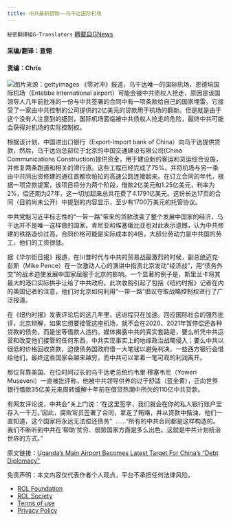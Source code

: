 ```yaml
---
title: 中共最新猎物——乌干达国际机场
---
```

`秘密翻譯組G-Translators` [轉載自GNews](https://gnews.org/zh-hans/1804238/)

#### 采编/翻译：意翎  

#### 责编：Chris
![](https://assets.gnews.org/wp-content/uploads/2021/12/图片1-155.png)图片来源：gettyimages
《零对冲》报道，乌干达唯一的国际机场，恩德培国际机场（Entebbe international airport）可能会被中共债权人抢走，原因是该国领导人几年前批准的一份与中共签署的合同中有一项条款给自己的国家埋雷。它接受了一家由中共控制的公司提供的2亿美元的贷款用于机场的翻新。但是就是由于这个没有人注意到的细则，国际机场面临被中共债权人抢走的危险，最终中共可能会获得对机场的实际控制权。

根据该计划，中国进出口银行（Export-Import bank of China）向乌干达提供贷款，然后，乌干达向总部位于北京的中国交通建设有限公司(China Communications Construction)提供资金，用于建设新的客运和货运综合设施，并修复两条跑道和相关的滑行道。这些工程已经完成了75%，并将机场与另一条由中共同出资修建的通往首都坎帕拉的高速公路连接起来。在订立合同的年代，根据一项贷款提案，该项目将分为两个阶段，借款2亿美元和1.25亿美元，利率为2%，偿还期为27年，这一切加起来总共花费了4.1791亿美元。这份长达17页的合同（目前尚未公开）中提到的内容显示，至少有1700万美元的托管协议。

中共党魁习近平标志性的“一带一路”带来的贷款改变了整个发展中国家的经济，乌干达并不是唯一这样做的国家。肯尼亚和埃塞俄比亚也对此表示遗憾，认为中共修建的铁路造价过高，合同价格可能是实际成本的4倍，大部分劳动力是中共国的劳工，他们的工资很低。

据《华尔街日报》报道，在川普时代与中共的贸易战最激烈的时候，副总统迈克·彭斯（Mike Pence）在一次激动人心的演讲中指责北京发动“经济战”，用“债务外交”的战术迫使发展中国家屈服于北京的影响。一个显著的例子是，斯里兰卡将其最大的港口实际拱手让给了中共政府。此次收购引起了包括《纽约时报》记者在内的美国记者的注意，他们对北京如何利用“一带一路”倡议夺取战略控制权进行了广泛报道。

在《纽约时报》发表评论后的这几年里，这进程只在加速。回应国际社会的强烈批评，北京辩解，如果它想要接管这座机场，就不会在2020、2021年暂停偿还各种贷款的债务，而是坐等借款人违约。媒体揭露中共的真实套路是，要么听凭中共运营和改变他们接管的任何东西，中共实现事实上的地缘政治战略侵入；要么中共以很低的价格回收贷款，迫使债务国政府借一大笔钱以避免判决，一些西方银行会借给他们，最终这些国家会越来越穷，而中共可以拿着一笔可观的利润离开。

那位背靠美国、在位时间过长的乌干达老总统约韦里·穆塞韦尼（Yoweri Museveni）一直被批评称，他被中共领导供养的过于舒适（蓝金黄），正向世界银行借款35亿美元来周转缓解十年前在借贷热潮中所欠的110亿中共贷款。

有网友评论说，中共会“关上门说：‘在这里签字，我们就会在你的私人银行账户里存入一千万。’因此，腐败官员签署了合同，拿走了贿赂，并从贷款中揩油，他们一直知道，这个国家将永远无法偿还债务”  ……“所有的中共合同都是这样构造的。我们不断听到中共在‘帮助’贫穷、弱势国家方面是多么出色。这就是中共计划统治世界的方式。”

原文链接：[Uganda’s Main Airport Becomes Latest Target For China’s “Debt Diplomacy”](https://www.zerohedge.com/geopolitical/ugandas-main-airport-becomes-latest-target-chinas-debt-diplomacy)

 

免责声明：本文内容仅代表作者个人观点，平台不承担任何法律风险。

- [ROL Foundation](https://rolfoundation.org/)
- [ROL Society](https://rolsociety.org/)
- [Terms of use](https://gnews.org/terms-of-use-3/)
- [Privacy Policy](https://gnews.org/privacy-policy/)
